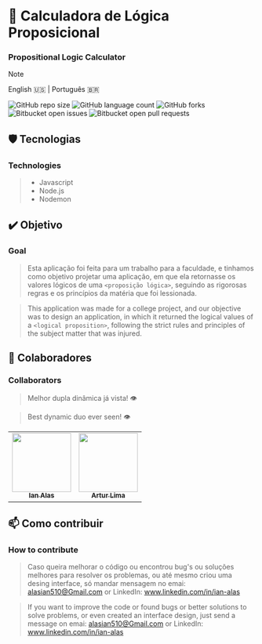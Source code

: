 # 📲 Calculadora de Lógica Proposicional
<h3>Propositional Logic Calculator</h3>

> [!NOTE]
> English 🇺🇸 | Português 🇧🇷

![GitHub repo size](https://img.shields.io/github/repo-size/ianalas/Calc_Logic_JavaScript)
![GitHub language count](https://img.shields.io/github/languages/count/ianalas/Calc_Logic_JavaScript)
![GitHub forks](https://img.shields.io/github/forks/ianalas/Calc_Logic_JavaScript)
![Bitbucket open issues](https://img.shields.io/bitbucket/issues/ianalas/Calc_Logic_JavaScript)
![Bitbucket open pull requests](https://img.shields.io/bitbucket/pr-raw/ianalas/Calc_Logic_JavaScript)


<h2> 🛡 Tecnologias </h2>
<h3>Technologies</h3>

>- Javascript
>- Node.js
>- Nodemon

<h2>✔️ Objetivo </h2> 
<h3>Goal</h3>

> Esta aplicação foi feita para um trabalho para a faculdade, e tinhamos como objetivo projetar uma aplicação, em que ela retornasse os valores lógicos de uma `<proposição lógica>`,
> seguindo as rigorosas regras e os princípios da matéria que foi lessionada.

> This application was made for a college project, and our objective was to design an application, in which it returned the logical values ​​of a `<logical proposition>`,
> following the strict rules and principles of the subject matter that was injured.

<h2> 🤝 Colaboradores</h2> 
<h3>Collaborators</h3>

> Melhor dupla dinâmica já vista! 👁️

> Best dynamic duo ever seen! 👁️

<table>
  <tr>
    <td align="center">
      <a href="#">
        <img src="https://github.com/Ianalas/Calc_Logic_JavaScript/assets/136917216/313d53b7-e830-46ea-8f07-bb4b55e4018e" width="120px;"/><br>
        <sub>
          <b>Ian Alas</b>
        </sub>
      </a>
    </td>
    <td align="center">
      <a href="#">
        <img src="https://github.com/Ianalas/Calc_Logic_JavaScript/assets/136917216/07af341a-7155-4c71-9dc7-059d6c8cbb97" width="120px;"/><br>
        <sub>
          <b>Artur Lima</b>
        </sub>
      </a>
    </td>
  </tr>
</table>

<h2 id="contribute">📫 Como contribuir</h2>
<h3>How to contribute</h3>

> Caso queira melhorar o código ou encontrou bug's ou soluções melhores para resolver os problemas, ou até mesmo criou uma desing interface, só mandar mensagem no emai: alasian510@Gmail.com
> or LinkedIn: www.linkedin.com/in/ian-alas

> If you want to improve the code or found bugs or better solutions to solve problems, or even created an interface design, just send a message on emai: alasian510@Gmail.com
> or LinkedIn: www.linkedin.com/in/ian-alas
